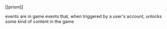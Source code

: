 [[prism]]

events are in game events that, when triggered by a user's account, unlocks some kind of content in the game 